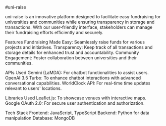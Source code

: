 #uni-raise

uni-raise is an innovative platform designed to facilitate easy fundraising for universities and communities while ensuring transparency in storage and transactions. With our user-friendly interface, stakeholders can manage their fundraising efforts efficiently and securely.

Features
Fundraising Made Easy: Seamlessly raise funds for various projects and initiatives.
Transparency: Keep track of all transactions and storage details for enhanced trust and accountability.
Community Engagement: Foster collaboration between universities and their communities.


APIs Used
Gemini (LaMDA): For chatbot functionalities to assist users.
OpenAI 3.5 Turbo: To enhance chatbot interactions with advanced conversational capabilities.
WorldClock API: For real-time time updates relevant to users' locations.


Libraries Used
Leaflet.js: To showcase venues with interactive maps.
Google OAuth 2.0: For secure user authentication and authorization.

Tech Stack
Frontend: JavaScript, TypeScript
Backend: Python for data manipulation
Database: MongoDB

